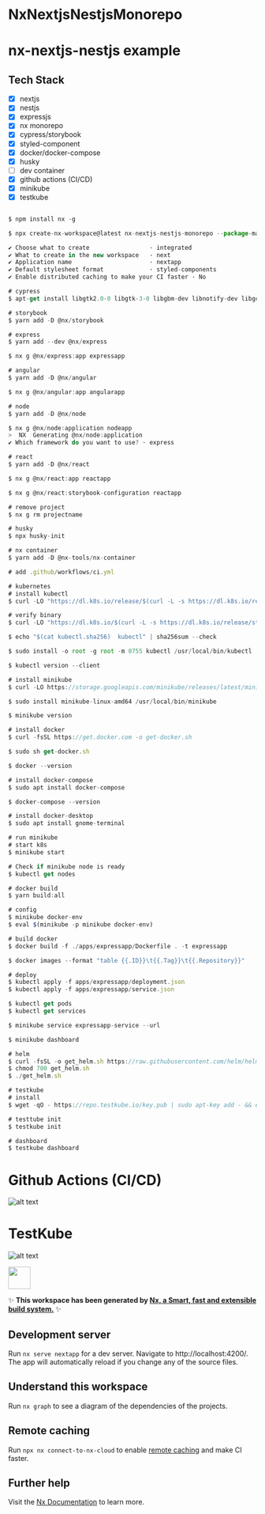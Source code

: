 # NxNextjsNestjsMonorepo

# nx-nextjs-nestjs example

## Tech Stack
- [x] nextjs
- [x] nestjs
- [x] expressjs
- [x] nx monorepo
- [x] cypress/storybook
- [x] styled-component
- [x] docker/docker-compose
- [x] husky
- [ ] dev container
- [x] github actions (CI/CD)
- [x] minikube
- [x] testkube

````javascript

$ npm install nx -g

$ npx create-nx-workspace@latest nx-nextjs-nestjs-monorepo --package-manager=yarn

✔ Choose what to create                 · integrated
✔ What to create in the new workspace   · next
✔ Application name                      · nextapp
✔ Default stylesheet format             · styled-components
✔ Enable distributed caching to make your CI faster · No

# cypress
$ apt-get install libgtk2.0-0 libgtk-3-0 libgbm-dev libnotify-dev libgconf-2-4 libnss3 libxss1 libasound2 libxtst6 xauth xvfb

# storybook
$ yarn add -D @nx/storybook

# express
$ yarn add --dev @nx/express

$ nx g @nx/express:app expressapp

# angular
$ yarn add -D @nx/angular

$ nx g @nx/angular:app angularapp

# node
$ yarn add -D @nx/node

$ nx g @nx/node:application nodeapp
>  NX  Generating @nx/node:application
✔ Which framework do you want to use? · express

# react
$ yarn add -D @nx/react

$ nx g @nx/react:app reactapp

$ nx g @nx/react:storybook-configuration reactapp

# remove project
$ nx g rm projectname

# husky
$ npx husky-init

# nx container
$ yarn add -D @nx-tools/nx-container

# add .github/workflows/ci.yml

# kubernetes
# install kubectl
$ curl -LO "https://dl.k8s.io/release/$(curl -L -s https://dl.k8s.io/release/stable.txt)/bin/linux/amd64/kubectl"

# verify binary
$ curl -LO "https://dl.k8s.io/$(curl -L -s https://dl.k8s.io/release/stable.txt)/bin/linux/amd64/kubectl.sha256"

$ echo "$(cat kubectl.sha256)  kubectl" | sha256sum --check

$ sudo install -o root -g root -m 0755 kubectl /usr/local/bin/kubectl

$ kubectl version --client

# install minikube
$ curl -LO https://storage.googleapis.com/minikube/releases/latest/minikube-linux-amd64

$ sudo install minikube-linux-amd64 /usr/local/bin/minikube

$ minikube version

# install docker
$ curl -fsSL https://get.docker.com -o get-docker.sh

$ sudo sh get-docker.sh

$ docker --version

# install docker-compose
$ sudo apt install docker-compose

$ docker-compose --version

# install docker-desktop
$ sudo apt install gnome-terminal

# run minikube
# start k8s
$ minikube start

# Check if minikube node is ready
$ kubectl get nodes

# docker build
$ yarn build:all

# config
$ minikube docker-env 
$ eval $(minikube -p minikube docker-env)

# build docker
$ docker build -f ./apps/expressapp/Dockerfile . -t expressapp

$ docker images --format "table {{.ID}}\t{{.Tag}}\t{{.Repository}}"

# deploy
$ kubectl apply -f apps/expressapp/deployment.json 
$ kubectl apply -f apps/expressapp/service.json 

$ kubectl get pods
$ kubectl get services

$ minikube service expressapp-service --url

$ minikube dashboard

# helm
$ curl -fsSL -o get_helm.sh https://raw.githubusercontent.com/helm/helm/main/scripts/get-helm-3
$ chmod 700 get_helm.sh
$ ./get_helm.sh

# testkube
# install
$ wget -qO - https://repo.testkube.io/key.pub | sudo apt-key add - && echo "deb https://repo.testkube.io/linux linux main" | sudo tee -a /etc/apt/sources.list && sudo apt-get update && sudo apt-get install -y testkube

# testtube init
$ testkube init

# dashboard
$ testkube dashboard
````

# Github Actions (CI/CD)
![alt text](./doc/github-actions.jpg)

# TestKube
![alt text](./doc/testkube.jpg)

<a alt="Nx logo" href="https://nx.dev" target="_blank" rel="noreferrer"><img src="https://raw.githubusercontent.com/nrwl/nx/master/images/nx-logo.png" width="45"></a>

✨ **This workspace has been generated by [Nx, a Smart, fast and extensible build system.](https://nx.dev)** ✨

## Development server

Run `nx serve nextapp` for a dev server. Navigate to http://localhost:4200/. The app will automatically reload if you change any of the source files.

## Understand this workspace

Run `nx graph` to see a diagram of the dependencies of the projects.

## Remote caching

Run `npx nx connect-to-nx-cloud` to enable [remote caching](https://nx.app) and make CI faster.

## Further help

Visit the [Nx Documentation](https://nx.dev) to learn more.
